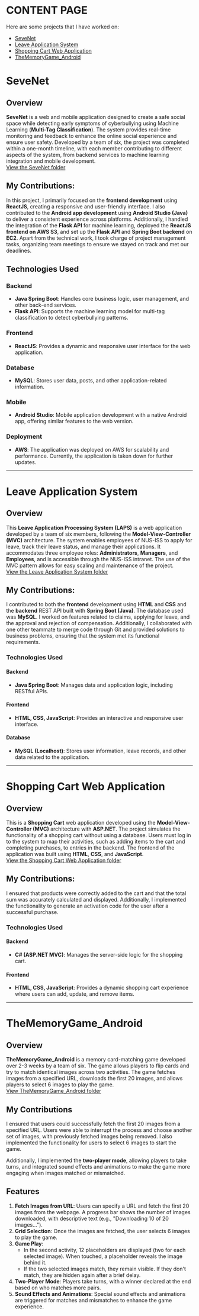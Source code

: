 # CONTENT PAGE
Here are some projects that I have worked on:

- [SeveNet](#sevenet)
- [Leave Application System](#leave-application-system)
- [Shopping Cart Web Application](#shopping-cart-web-application)
- [TheMemoryGame_Android](#thememorygame_android)

# SeveNet

## Overview
**SeveNet** is a web and mobile application designed to create a safe social space while detecting early symptoms of cyberbullying using Machine Learning (**Multi-Tag Classification**). The system provides real-time monitoring and feedback to enhance the online social experience and ensure user safety. Developed by a team of six, the project was completed within a one-month timeline, with each member contributing to different aspects of the system, from backend services to machine learning integration and mobile development. <br>
[View the SeveNet folder](https://github.com/laysiong/NUS-ISS_Projects/tree/root/SeveNet)

## My Contributions:
In this project, I primarily focused on the **frontend development** using **ReactJS**, creating a responsive and user-friendly interface. I also contributed to the **Android app development** using **Android Studio (Java)** to deliver a consistent experience across platforms. Additionally, I handled the integration of the **Flask API** for machine learning, deployed the **ReactJS frontend on AWS S3**, and set up the **Flask API** and **Spring Boot backend** on **EC2**. Apart from the technical work, I took charge of project management tasks, organizing team meetings to ensure we stayed on track and met our deadlines.

## Technologies Used

### Backend
- **Java Spring Boot**: Handles core business logic, user management, and other back-end services.
- **Flask API**: Supports the machine learning model for multi-tag classification to detect cyberbullying patterns.

### Frontend
- **ReactJS**: Provides a dynamic and responsive user interface for the web application.

### Database
- **MySQL**: Stores user data, posts, and other application-related information.

### Mobile
- **Android Studio**: Mobile application development with a native Android app, offering similar features to the web version.

### Deployment
- **AWS**: The application was deployed on AWS for scalability and performance. Currently, the application is taken down for further updates.

---

# Leave Application System

## Overview
This **Leave Application Processing System (LAPS)** is a web application developed by a team of six members, following the **Model-View-Controller (MVC)** architecture. The system enables employees of NUS-ISS to apply for leave, track their leave status, and manage their applications. It accommodates three employee roles: **Administrators**, **Managers**, and **Employees**, and is accessible through the NUS-ISS intranet. The use of the MVC pattern allows for easy scaling and maintenance of the project. <br>
[View the Leave Application System folder](https://github.com/laysiong/NUS-ISS_Projects/tree/root/Leave_Application_System)

## My Contributions:
I contributed to both the **frontend** development using **HTML** and **CSS** and the **backend** REST API built with **Spring Boot (Java)**. The database used was **MySQL**. I worked on features related to claims, applying for leave, and the approval and rejection of compensation. Additionally, I collaborated with one other teammate to merge code through Git and provided solutions to business problems, ensuring that the system met its functional requirements.

### Technologies Used

#### Backend
- **Java Spring Boot**: Manages data and application logic, including RESTful APIs.

#### Frontend
- **HTML, CSS, JavaScript**: Provides an interactive and responsive user interface.

#### Database
- **MySQL (Localhost)**: Stores user information, leave records, and other data related to the application.

---

# Shopping Cart Web Application

## Overview
This is a **Shopping Cart** web application developed using the **Model-View-Controller (MVC)** architecture with **ASP.NET**. The project simulates the functionality of a shopping cart without using a database. Users must log in to the system to map their activities, such as adding items to the cart and completing purchases, to entries in the backend. The frontend of the application was built using **HTML**, **CSS**, and **JavaScript**. <br>
[View the Shopping Cart Web Application folder](https://github.com/laysiong/NUS-ISS_Projects/tree/root/ShoppingCart_ASPNET)

## My Contributions:
I ensured that products were correctly added to the cart and that the total sum was accurately calculated and displayed. Additionally, I implemented the functionality to generate an activation code for the user after a successful purchase.

### Technologies Used

#### Backend
- **C# (ASP.NET MVC)**: Manages the server-side logic for the shopping cart.

#### Frontend
- **HTML, CSS, JavaScript**: Provides a dynamic shopping cart experience where users can add, update, and remove items.
  
---

# TheMemoryGame_Android

## Overview
**TheMemoryGame_Android** is a memory card-matching game developed over 2-3 weeks by a team of six. The game allows players to flip cards and try to match identical images across two activities. The game fetches images from a specified URL, downloads the first 20 images, and allows players to select 6 images to play the game. <br>
[View TheMemoryGame_Android folder](https://github.com/laysiong/NUS-ISS_Projects/tree/root/TheMemoryGame_Android)


## My Contributions
I ensured that users could successfully fetch the first 20 images from a specified URL. Users were able to interrupt the process and choose another set of images, with previously fetched images being removed. I also implemented the functionality for users to select 6 images to start the game.

Additionally, I implemented the **two-player mode**, allowing players to take turns, and integrated sound effects and animations to make the game more engaging when images matched or mismatched.

## Features
1. **Fetch Images from URL**: Users can specify a URL and fetch the first 20 images from the webpage. A progress bar shows the number of images downloaded, with descriptive text (e.g., "Downloading 10 of 20 images…").
2. **Grid Selection**: Once the images are fetched, the user selects 6 images to play the game.
3. **Game Play**: 
   - In the second activity, 12 placeholders are displayed (two for each selected image). When touched, a placeholder reveals the image behind it.
   - If the two selected images match, they remain visible. If they don't match, they are hidden again after a brief delay.
4. **Two-Player Mode**: Players take turns, with a winner declared at the end based on who matches more pairs.
5. **Sound Effects and Animations**: Special sound effects and animations are triggered for matches and mismatches to enhance the game experience.


